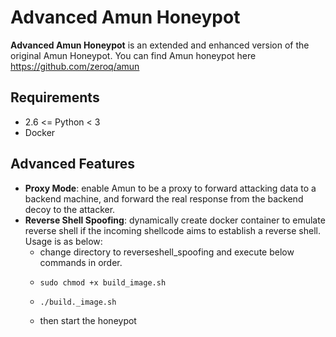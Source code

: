 # Advanced Amun Honeypot
**Advanced Amun Honeypot** is an extended and enhanced version of the original Amun Honeypot. You can find Amun honeypot here https://github.com/zeroq/amun

## Requirements
- 2.6 <= Python < 3
- Docker

## Advanced Features
- **Proxy Mode**: enable Amun to be a proxy to forward attacking data to a backend machine, and forward the real response from the backend decoy to the attacker.
- **Reverse Shell Spoofing**: dynamically create docker container to emulate reverse shell if the incoming shellcode aims to establish a reverse shell. Usage is as below:
  - change directory to reverseshell_spoofing and execute below commands in order.
  - ```
    sudo chmod +x build_image.sh
    ```
  - ```
    ./build._image.sh
    ```
  - then start the honeypot





